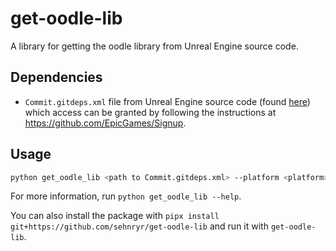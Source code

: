 # get-oodle-lib
A library for getting the oodle library from Unreal Engine source code.

## Dependencies
- `Commit.gitdeps.xml` file from Unreal Engine source code (found [here](https://github.com/EpicGames/UnrealEngine/blob/release/Engine/Build/Commit.gitdeps.xml)) which access can be granted by following the instructions at https://github.com/EpicGames/Signup.

## Usage
```bash
python get_oodle_lib <path to Commit.gitdeps.xml> --platform <platform> --output <output directory>
```

For more information, run `python get_oodle_lib --help`.

You can also install the package with `pipx install git+https://github.com/sehnryr/get-oodle-lib` and run it with `get-oodle-lib`.
